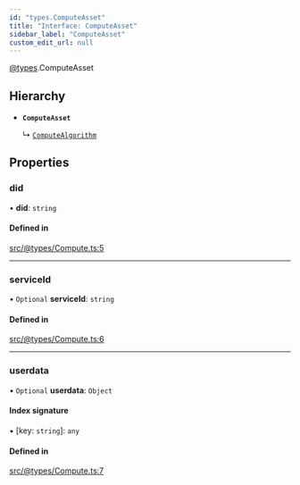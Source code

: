 ```yaml
---
id: "types.ComputeAsset"
title: "Interface: ComputeAsset"
sidebar_label: "ComputeAsset"
custom_edit_url: null
---
```


[@types](../modules/types.md).ComputeAsset

## Hierarchy

- **`ComputeAsset`**

  ↳ [`ComputeAlgorithm`](types.ComputeAlgorithm.md)

## Properties

### did

• **did**: `string`

#### Defined in

[src/@types/Compute.ts:5](https://github.com/deltaDAO/nautilus/blob/e517813/src/@types/Compute.ts#L5)

___

### serviceId

• `Optional` **serviceId**: `string`

#### Defined in

[src/@types/Compute.ts:6](https://github.com/deltaDAO/nautilus/blob/e517813/src/@types/Compute.ts#L6)

___

### userdata

• `Optional` **userdata**: `Object`

#### Index signature

▪ [key: `string`]: `any`

#### Defined in

[src/@types/Compute.ts:7](https://github.com/deltaDAO/nautilus/blob/e517813/src/@types/Compute.ts#L7)
